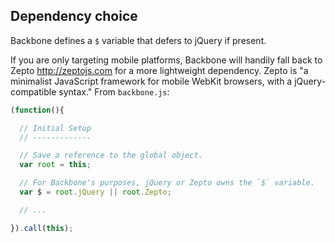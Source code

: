 ## Dependency choice

Backbone defines a `$` variable that defers to jQuery if present.

If you are only targeting mobile platforms, Backbone will handily fall back to
Zepto http://zeptojs.com for a more lightweight dependency.  Zepto is "a
minimalist JavaScript framework for mobile WebKit browsers, with a
jQuery-compatible syntax."  From `backbone.js`:

````javascript
(function(){

  // Initial Setup
  // -------------

  // Save a reference to the global object.
  var root = this;

  // For Backbone's purposes, jQuery or Zepto owns the `$` variable.
  var $ = root.jQuery || root.Zepto;

  // ...

}).call(this);
````
